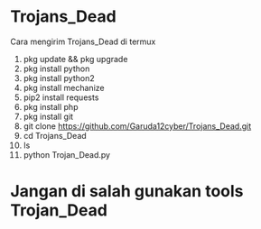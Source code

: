 # Trojans_Dead

Cara mengirim Trojans_Dead di termux

1. pkg update && pkg upgrade
2. pkg install python
4. pkg install python2
5. pkg install mechanize
6. pip2 install requests
7. pkg install php
8. pkg install git
9. git clone https://github.com/Garuda12cyber/Trojans_Dead.git
10. cd Trojans_Dead
11. ls
12. python Trojan_Dead.py

# Jangan di salah gunakan tools Trojan_Dead 
